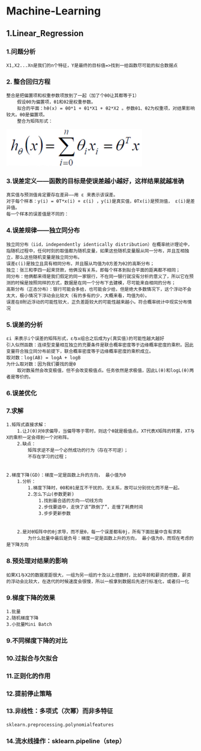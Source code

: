 # Machine-Learning

## 1.Linear_Regression
### 1.问题分析
    X1,X2...Xn是我们的n个特征，Y是最终的目标值=>找到一给函数尽可能的拟合数据点

### 2. 整合回归方程
    整合是把偏置项和权重参数项放到了一起（加了个θ0让其都等于1）
        假设θ0为偏置项，θ1和θ2是权重参数。
        拟合的平面：hθ(x) = θ0*1 + θ1*X1 + θ2*X2 。参数θ1、θ2为权重项，对结果影响较大。θ0是偏置项。
        整合为矩阵形式：
![image](readme_picture/1.png)

### 3.误差定义——函数的目标是使误差越小越好，这样结果就越准确
    真实值与预测值肯定要存在差异——用 ε 来表示该误差。
    对于每个样本：y(i) = θT*x(i) + ε(i) ，y(i)是真实值，θTx(i)是预测值， ε(i)是差异值。
    每一个样本的误差值是不同的：

### 4.误差规律——独立同分布
    独立同分布（iid，independently identically distribution）在概率统计理论中，指随机过程中，任何时刻的取值都为随机变量，如果这些随机变量服从同一分布，并且互相独立，那么这些随机变量是独立同分布。
    误差ε(i)是独立且具有相同分布，并且服从均值为0方差为θ2的高斯分布；
    独立：张三和李四一起来贷款，他俩没有关系，即每个样本到拟合平面的距离都不相同；
    同分布：他俩都来得是我们假定的同一家银行，不在同一银行就没有分析的意义了，所以它在预测的时候是按照同样的方式，数据是在同一个分布下去建模，尽可能来自相同的分布；
    高斯分布（正态分布）：银行可能会多给，也可能会少给，但是绝大多数情况下，这个浮动不会太大，极小情况下浮动会比较大（有的多有的少，大概来看，均值为0）。
    误差在0附近浮动的可能性较大，正负差距较大的可能性越来越小。符合概率统计中现实分布情况

### 5.误差的分析
    εi 来表示i个误差的矩阵形式，ε与x组合之后成为y(真实值)的可能性越大越好                                                                                                                                                                                     
    引入似然函数：连续型变量相互独立的充要条件是联合概率密度等于边缘概率密度的乘积。因此变量符合独立同分布前提下，联合概率密度等于边缘概率密度的乘积成立。
    取对数：log(AB) = logA + logB
    为什么取对数：因为我们要找的是θ
        取对数虽然会改变极值，但不会改变极值点。任务依然是求极值，因此L(θ)和logL(θ)两者是等价的。


### 6.误差优化

### 7.求解
    1.矩阵式直接求解：
        1.让J(θ)对θ求偏导，当偏导等于零时，则这个θ就是极值点。XT代表X矩阵的转置，XT与X的乘积一定会得到一个对称阵。
        2.缺点：
            矩阵求逆不是一个必然成功的行为（存在不可逆）；
            不存在学习的过程；


    2.梯度下降(GD)：梯度一定是函数上升的方向， 最小值为0
        1.分析：
            1.梯度下降时，θ0和θ1是互不干扰的，无关系，故可以分别优化而不是一起。
            2.怎么下山(参数更新)
                1.找到最合适的方向——切线方向
                2.步伐要适中，走快了该“跌倒了”，走慢了耗费时间
                3.步步更新参数


        2.是对θ矩阵中的θj求导，而不是θ，每一个误差都有θj，所有下面批量中含有求和
            为什么批量中最后是负号：梯度一定是函数上升的方向， 最小值为0，而现在考虑的是下降方向



### 8.预处理对结果的影响
    如果X1与X2的数据差距很大，一组为另一组的十及以上倍数时，比如年龄和薪资的倍数，薪资的浮动会比较大，在迭代的时候速度会很慢，所以一般拿到数据后先进行标准化，或者归一化

### 9.梯度下降的效果
    1.批量
    2.随机梯度下降
    3.小批量Mini Batch

### 9.不同梯度下降的对比
### 10.过拟合与欠拟合
### 11.正则化的作用
### 12.提前停止策略
### 13.非线性：多项式（次幂）而非多特征
    sklearn.preprocessing.polynomialfeatures

### 14.流水线操作：sklearn.pipeline（step）

